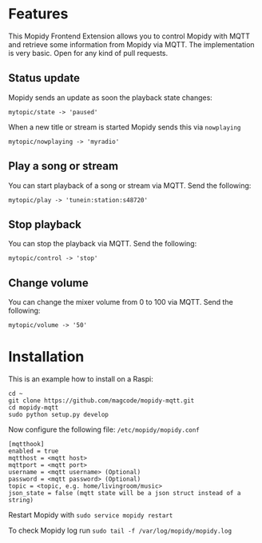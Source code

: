 # Features

This Mopidy Frontend Extension allows you to control Mopidy with MQTT and retrieve some information from Mopidy via MQTT.
The implementation is very basic. Open for any kind of pull requests.

## Status update

Mopidy sends an update as soon the playback state changes:

`mytopic/state -> 'paused'`

When a new title or stream is started Mopidy sends this via `nowplaying`

`mytopic/nowplaying -> 'myradio'`

## Play a song or stream
You can start playback of a song or stream via MQTT. Send the following:

`mytopic/play -> 'tunein:station:s48720'`

## Stop playback
You can stop the playback via MQTT. Send the following:

`mytopic/control -> 'stop'`

## Change volume
You can change the mixer volume from 0 to 100 via MQTT. Send the following:

`mytopic/volume -> '50'`

# Installation

This is an example how to install on a Raspi:

```
cd ~
git clone https://github.com/magcode/mopidy-mqtt.git
cd mopidy-mqtt
sudo python setup.py develop
```

Now configure the following file: `/etc/mopidy/mopidy.conf`

```
[mqtthook]
enabled = true
mqtthost = <mqtt host>
mqttport = <mqtt port>
username = <mqtt username> (Optional)
password = <mqtt password> (Optional)
topic = <topic, e.g. home/livingroom/music>
json_state = false (mqtt state will be a json struct instead of a string)
```

Restart Mopidy with `sudo service mopidy restart`

To check Mopidy log run `sudo tail -f /var/log/mopidy/mopidy.log`
